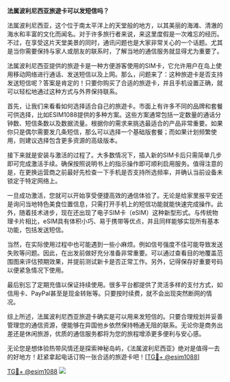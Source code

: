 **法属波利尼西亚旅遊卡可以发短信吗？**

法属波利尼西亚，这个位于南太平洋上的天堂般的地方，以其美丽的海滩、清澈的海水和丰富的文化而闻名。对于许多旅行者来说，来这里度假是一次难忘的经历。不过，在享受这片天堂美景的同时，通讯问题也是大家非常关心的一个话题。尤其是当你需要保持与家人或朋友的联系时，了解当地的通信服务就显得尤为重要了。

法属波利尼西亚提供的旅遊卡是一种方便游客使用的SIM卡，它允许用户在岛上使用移动网络进行通话、发送短信以及上网。那么，问题来了：这种旅遊卡是否支持发送短信呢？答案是肯定的！只要你购买了合适的旅遊卡，并且手机设置正确，就可以轻松地通过这种方式与外界保持联系。

首先，让我们来看看如何选择适合自己的旅遊卡。市面上有许多不同的品牌和套餐可供选择，比如ESIM1088提供的多种方案。这些方案通常包括一定数量的通话分钟数、短信条数以及数据流量。根据你的需求来挑选最适合的产品非常重要。如果你只是偶尔需要发几条短信，那么可以选择一个基础版套餐；而如果计划频繁使用，则建议选择包含更多资源的高级版本。

接下来就是安装与激活的过程了。大多数情况下，插入新的SIM卡后只需简单几步即可完成激活手续。确保按照说明书上的指示操作即可顺利启用服务。值得注意的是，在更换运营商之前最好先检查一下手机是否支持所选频率，并确认当前设备未锁定于特定网络上。

一旦成功激活，您就可以开始享受便捷高效的通信体验了。无论是给家里报平安还是询问当地特色美食位置信息，只需打开手机上的短信功能就能快速完成操作。此外，随着技术进步，现在还出现了电子SIM卡（eSIM）这种新型形式。与传统物理卡片相比，eSIM具有体积小巧、易于携带等优点，并且同样能够实现所有基本功能，包括发送短信。

当然，在实际使用过程中也可能遇到一些小麻烦。例如信号强度不佳可能导致发送失败等问题。因此，在出发前做好充分准备非常重要。可以通过查看目的地覆盖范围图来评估预期效果，并提前测试新卡是否正常工作。另外，记得保存好重要号码以便紧急情况下使用。

最后别忘了定期充值以保证持续使用。很多平台都提供了灵活多样的支付方式，如信用卡、PayPal甚至是现金转账等。只要按时续费，就不会出现突然断网的情况。

综上所述，法属波利尼西亚旅遊卡确实是可以用来发短信的。只要合理规划并妥善管理您的通信资源，便能够在异国他乡依然保持畅通无阻的联系。无论你是商务出差还是休闲旅游，优质的通信服务都将为您的旅程增添更多便利与安心感。

无论您是想体验热带风情还是探索神秘岛屿，《法属波利尼西亚》绝对是值得一去的好地方！赶紧拿起电话订购一张合适的旅遊卡吧！[[TG💪+ @esim1088](https://t.me/s/esim1088)]

[TG💪+ @esim1088](https://t.me/s/esim1088) ![](https://i.postimg.cc/4NQfJmqS/Snipaste-2025-05-13-00-14-12.png)
